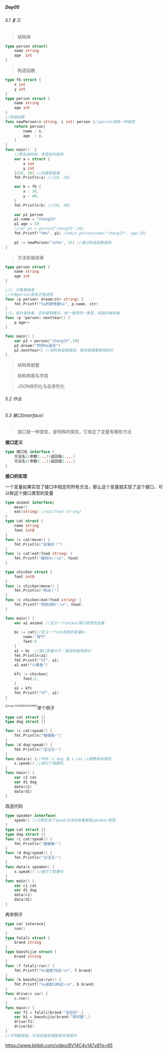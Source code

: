 ##### Day05

###### 5.1 复习

> 结构体

~~~go
type person struct{
    name string
    age  int
}
~~~



> 构造函数

~~~go
type fb struct {
	x int
	y int
}
type person struct {
    name string
    age int
}
//构造函数
func newPerson(n string, i int) person {//person就是一种类型
    return person{
        name : n,
        age  : i,
    }
}
func main()  {
    //匿名结构体，多是临时使用
	var a = struct {
		x int
		y int
	}{10, 20} //后面是赋值
	fmt.Println(a) //{10, 20}

	var b = fb {
		x : 30,
		y : 40,
	}
	fmt.Println(b) //{30, 40}
    
    var p1 person
    p1.name = "chenglh"
    p1.age = 19
    //var p1 = person{"chenglh",19}
    fmt.Printf("%#v", p1) //main.person{name:"chenglh", age:19}
    
    p2 := newPerson("nzha", 25) //通过构造函数调用
}
~~~



> 方法和接收者

~~~go
type person struct {
    name string
    age int
}

//1、对象接收者
//只有person类型才能调用
func (p person) dream(str string) {
    fmt.Printf("%s的梦想是%s", p.name, str)
}
//2、指针接收者，实际使用建议，统一使用同一类型，如指针接收者
func (p *person) nextYear() {
    p.age++ 
}

func main() {
    var p2 = person{"chenglh",19}
    p2.dream("学好Go语言")
    p2.nextYear() //结构体是值类型，修改值需要使用指针
}
~~~



> 结构体嵌套



> 结构体匿名字段



> JSON序列化与反序列化



###### 5.2 作业



###### 5.3 接口(interface)

> 接口是一种类型，是特殊的类型，它规定了变量有哪些方法

**接口定义**

~~~go
type 接口名 interface {
    方法名1(参数1...)(返回值1....)
    方法名2(参数2...)(返回值2....)
}
~~~

**接口的实现**

一个变量如果实现了接口中规定的所有方法，那么这个变量就实现了这个接口，可以称这个接口类型的变量

~~~go
type animal interface{
    move()
    eat(string) //eat(food string)
}
type cat struct {
    name string
    feet int8
}
func (c cat)move() {
    fmt.Println("走猫步！")
}
func (c cat)eat(food string) {
    fmt.Printf("猫吃%s！\n", food) 
}

type chicken struct {
    feet int8
}
func (c chicken)move() {
    fmt.Println("鸡动！")
}
func (c chicken)eat(food string) {
    fmt.Printf("鸡吃饲料！\n", food) 
}

func main() {
    var a1 animal //定义一个animal接口类型的变量
    
    bc := cat{//定义一个cat类型的变量bc
        name:"淘气"
        feet:4
    }
    a1 = bc  //接口变量分为：类型和值两部分
    fmt.Println(a1)
    fmt.Printf("%T", a1)
    a1.eat("小黄鱼")
    
    kfc := chicken{
        feet:2,
    }
    a1 = kfc
    fmt.Printf("%T", a1)
}
~~~

<img src="H:\笔记本\Golang2.assets\image-20200804162045881.png" alt="image-20200804162045881" style="zoom:50%;float:left" />

举个例子

~~~go
type cat struct {}
type dog struct {}

func (c cat)speak() {
    fmt.Println("喵喵喵~")
}
func (d dog)speak() {
    fmt.Println("汪汪汪~")
}
func data(x) {//传参：x dog 或 x cat；x需要具体类型
    x.speak() //挨打了就要叫
}
func main() {
    var c1 cat
    var d1 dog
    data(c1)
    data(d1)
}
~~~

改造代码

~~~go
type speaker interface{
    speak() //只要实现了speak方法的变量都是speaker类型
}
type cat struct {}
type dog struct {}
func (c cat)speak() {
    fmt.Println("喵喵喵~")
}
func (d dog)speak() {
    fmt.Println("汪汪汪~")
}
func data(x speaker) {
    x.speak() //挨打了就要叫
}
func main() {
    var c1 cat
    var d1 dog
    data(c1)
    data(d1)
}
~~~

再举例子

~~~go
type car interace{
    run()
}
type falali struct {
    brand string
}
type baoshijie struct {
    brand string
}
func (f falali)run() {
    fmt.Printf("%s速度70迈~\n", f.brand)
}
func (b baoshijie)run() {
    fmt.Printf("%s速度100迈~\n", b.brand)
}
func drive(c car) {
    c.run()
}
func main() {
    var f1 = falali{brand:"法拉利",}
    var b1 = baoshijie(brand:"保时捷",)
    drive(f1)
    drive(b1)
}
//不同数据库，实现连接和增删查改等操作
~~~





https://www.bilibili.com/video/BV14C4y147y8?p=65